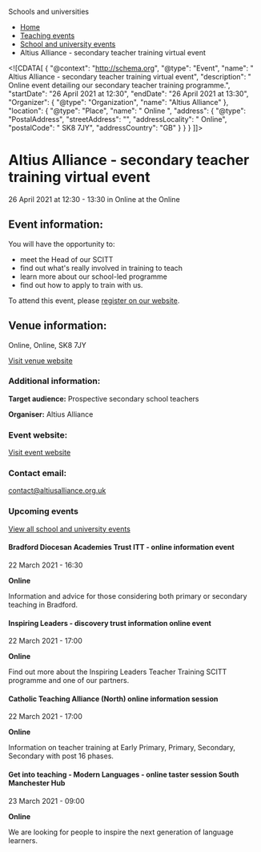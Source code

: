 Schools and universities

*   [Home](/)
*   [Teaching events](/teaching-events)
*   [School and university events](/teaching-events/training-provider-events)
*   Altius Alliance - secondary teacher training virtual event

<!\[CDATA\[ { "@context": "http://schema.org", "@type": "Event", "name": " Altius Alliance - secondary teacher training virtual event", "description": " Online event detailing our secondary teacher training programme.", "startDate": "26 April 2021 at 12:30", "endDate": "26 April 2021 at 13:30", "Organizer": { "@type": "Organization", "name": "Altius Alliance" }, "location": { "@type": "Place", "name": " Online ", "address": { "@type": "PostalAddress", "streetAddress": "", "addressLocality": " Online", "postalCode": " SK8 7JY", "addressCountry": "GB" } } } \]\]>

Altius Alliance - secondary teacher training virtual event
==========================================================

26 April 2021 at 12:30 - 13:30 in Online at the Online

Event information:
------------------

You will have the opportunity to:

*   meet the Head of our SCITT
*   find out what's really involved in training to teach
*   learn more about our school-led programme 
*   find out how to apply to train with us.

To attend this event, please [register on our website](https://www.altiusalliance.org.uk/).

Venue information:
------------------

Online, Online, SK8 7JY

[Visit venue website](https://www.altiusalliance.org.uk/ "Online")

### Additional information:

**Target audience:** Prospective secondary school teachers

**Organiser:** Altius Alliance

### Event website:

[Visit event website](https://www.altiusalliance.org.uk/)

### Contact email:

[contact@altiusalliance.org.uk](mailto:contact@altiusalliance.org.uk)

### Upcoming events

[View all school and university events](/teaching-events/training-provider-events)

[](/teaching-events/training-provider-events/210322-bradford-diocesan-academies-trust-itt-online-information-event)

#### Bradford Diocesan Academies Trust ITT - online information event

22 March 2021 - 16:30

**Online**

Information and advice for those considering both primary or secondary teaching in Bradford.

[](/teaching-events/training-provider-events/210322-inspiring-leaders-discovery-trust-information-online-event)

#### Inspiring Leaders - discovery trust information online event

22 March 2021 - 17:00

**Online**

Find out more about the Inspiring Leaders Teacher Training SCITT programme and one of our partners.

[](/teaching-events/training-provider-events/210322-catholic-teaching-alliance-north-online-information-session)

#### Catholic Teaching Alliance (North) online information session

22 March 2021 - 17:00

**Online**

Information on teacher training at Early Primary, Primary, Secondary, Secondary with post 16 phases.

[](/teaching-events/training-provider-events/210323-get-into-teaching-modern-languages-online-taster-session-south-manchester-hub)

#### Get into teaching - Modern Languages - online taster session South Manchester Hub

23 March 2021 - 09:00

**Online**

We are looking for people to inspire the next generation of language learners.